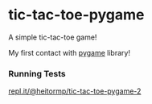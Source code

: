 # tic-tac-toe-pygame

A simple tic-tac-toe game!

My first contact with [pygame](https://www.pygame.org/news) library!

### Running Tests

[repl.it/@heitormp/tic-tac-toe-pygame-2](repl.it/@heitormp/tic-tac-toe-pygame-2)
